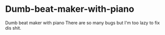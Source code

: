 # Dumb-beat-maker-with-piano
Dumb beat maker with piano
There are so many bugs but I'm too lazy to fix dis shit.
